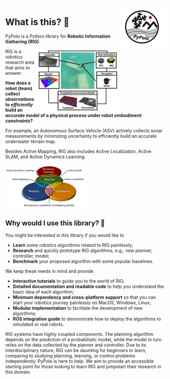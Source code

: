 <img src="docs/assets/images/social/logo.svg" align="right" width="150" alt="header pic"/>

# What is this? 🧐
PyPolo is a Python library for <b>Robotic Information Gathering (RIG)</b>

<img src="docs/assets/images/framework/framework.png" width="50%" align="right"/>

RIG is a robotics research area that aims to answer:

**How does a robot (team) collect *observations* to *efficiently* build an *accurate* model of a physical process under robot *embodiment constraints*?**

For example, an Autonomous Surface Vehicle (ASV) actively collects sonar measurements by minimizing uncertainty to efficiently build an accurate underwater terrain map.


Besides Active Mapping, RIG also includes Active Localization, Active SLAM, and Active Dynamics Learning.

<img src="docs/assets/images/framework/venn.png" width="50%"/>


## Why would I use this library? 🤷

You might be interested in this library if you would like to

* **Learn** some robotics algorithms related to RIG painlessly;
* **Research** and quickly prototype RIG algorithms, e.g., new planner, controller, model;
* **Benchmark** your proposed algorithm with some popular baselines.

We keep these needs in mind and provide

* **Interactive tutorials** to guide you to the world of RIG;
* **Detailed documentation and readable code** to help you understand the basic idea of each algorithm;
* **Minimum dependency and cross-platform support** so that you can start your robotics journey painlessly on MacOS, Windows, Linux;
* **Modular implementation** to facilitate the development of new algorithms;
* **ROS integration guide** to demonstrate how to deploy the algorithms to simulated or real robots.

RIG systems have highly coupled components.
The planning algorithm depends on the prediction of a probabilistic model, while the model in turn relies on the data collected by the planner and controller.
Due to its interdisciplinary nature, RIG can be daunting for beginners to learn, comparing to studying planning, learning, or control problems independently.
PyPolo is here to help.
We aim to provide an accessible starting point for those looking to learn RIG and jumpstart their research in this domain.
